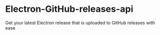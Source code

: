 # Electron-GitHub-releases-api
Get your latest Electron release that is uploaded to GitHub releases with ease
